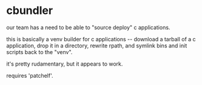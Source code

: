 # cbundler #

our team has a need to be able to "source deploy" c applications.

this is basically a venv builder for c applications -- download a
tarball of a c application, drop it in a directory, rewrite rpath, and
symlink bins and init scripts back to the "venv".

it's pretty rudamentary, but it appears to work.

requires 'patchelf'.
